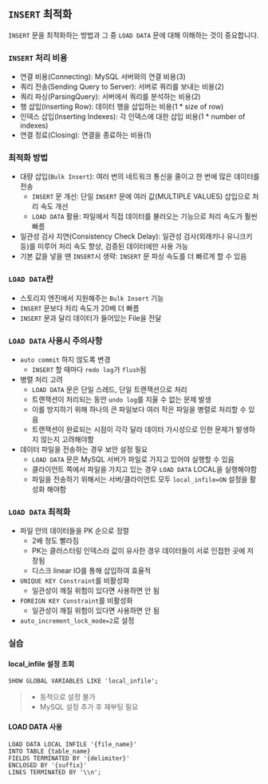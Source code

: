 ## `INSERT` 최적화

`INSERT` 문을 최적화하는 방법과 그 중 ``LOAD DATA`` 문에 대해 이해하는 것이 중요합니다.

### `INSERT` 처리 비용

* 연결 비용(Connecting): MySQL 서버와의 연결 비용(3)
* 쿼리 전송(Sending Query to Server): 서버로 쿼리를 보내는 비용(2)
* 쿼리 파싱(ParsingQuery): 서버에서 쿼리를 분석하는 비용(2)
* 행 삽입(Inserting Row): 데이터 행을 삽입하는 비용(1 * size of row)
* 인덱스 삽입(Inserting Indexes): 각 인덱스에 대한 삽입 비용(1 * number of indexes)
* 연결 정료(Closing): 연결을 종료하는 비용(1)

### 최적화 방법

* 대량 삽입(`Bulk Insert`): 여러 번의 네트워크 통신을 줄이고 한 번에 많은 데이터를 전송
  * `INSERT` 문 개선: 단일 `INSERT` 문에 여러 값(MULTIPLE VALUES) 삽입으로 처리 속도 개선
  * `LOAD DATA` 활용: 파일에서 직접 데이터를 불러오는 기능으로 처리 속도가 훨씬 빠름
* 일관성 검사 지연(Consistency Check Delay): 일관성 검사(외래키나 유니크키 등)를 미루어 처리 속도 향상, 검증된 데이터에만 사용 가능
* 기본 값을 넣을 땐 `INSERT`시 생략: `INSERT` 문 파싱 속도를 더 빠르게 할 수 있음

### `LOAD DATA`란

* 스토리지 엔진에서 지원해주는 `Bulk Insert` 기능
* `INSERT` 문보다 처리 속도가 20배 더 빠름
* `INSERT` 문과 달리 데이터가 들어있는 File을 전달

### `LOAD DATA` 사용시 주의사항

* `auto commit` 하지 않도록 변경
  * `INSERT` 할 때마다 `redo log`가 `flush`됨
* 병렬 처리 고려
  * `LOAD DATA` 문은 단일 스레드, 단일 트랜잭션으로 처리
  * 트랜잭션이 처리되는 동안 `undo log`를 지울 수 없는 문제 발생
  * 이를 방지하기 위해 하나의 큰 파일보다 여러 작은 파일을 병렬로 처리할 수 있음
  * 트랜잭션이 완료되는 시점이 각각 달라 데이터 가시성으로 인한 문제가 발생하지 않는지 고려해야함
* 데이터 파일을 전송하는 경우 보안 설정 필요
  * `LOAD DATA` 문은 MySQL 서버가 파일로 가지고 있어야 실행할 수 있음
  * 클라이언트 쪽에서 파일을 가지고 있는 경우 `LOAD DATA` LOCAL을 실행해야함
  * 파일을 전송하기 위해서는 서버/클라이언트 모두 `local_infile=ON` 설정을 활성화 해야함

### `LOAD DATA` 최적화

* 파일 안의 데이터들을 PK 순으로 정렬
  * 2배 정도 빨라짐
  * PK는 클러스터링 인덱스라 값이 유사한 경우 데이터들이 서로 인접한 곳에 저장됨
  * 디스크 linear IO를 통해 삽입하여 효율적
* `UNIQUE KEY Constraint`를 비활성화
  * 일관성이 깨질 위험이 있다면 사용하면 안 됨
* `FOREIGN KEY Constraint`를 비활성화
  * 일관성이 깨질 위험이 있다면 사용하면 안 됨
* `auto_increment_lock_mode=2`로 설정

### 실습

#### local_infile 설정 조회

```mysql
SHOW GLOBAL VARIABLES LIKE 'local_infile';
```

> * 동적으로 설정 불가
> * MySQL 설정 추가 후 재부팅 필요

#### LOAD DATA 사용

```mysql
LOAD DATA LOCAL INFILE '{file_name}'
INTO TABLE {table_name}
FIELDS TERMINATED BY '{delimiter}'
ENCLOSED BY '{suffix}'
LINES TERMINATED BY '\\n';
```